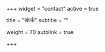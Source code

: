 +++
widget = "contact"
active = true

title = "संपर्क"
subtitle = ""

weight = 70
autolink = true

+++
